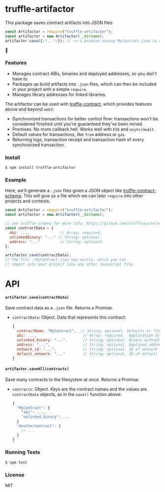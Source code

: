 # truffle-artifactor

This package saves contract artifacts into JSON files

```javascript
const Artifactor = require("truffle-artifactor");
const artifactor = new Artifactor(__dirname);
artifactor.save({/*...*/}); // => a promise saving MyContract.json to a given destination
```

👏

### Features

* Manages contract ABIs, binaries and deployed addresses, so you don't have to.
* Packages up build artifacts into `.json` files, which can then be included in your project with a simple `require`.
* Manages library addresses for linked libraries.

The artifactor can be used with [truffle-contract](https://github.com/trufflesuite/truffle/tree/develop/packages/truffle-contract), which provides features above and beyond `web3`:

* Synchronized transactions for better control flow: transactions won't be considered finished until you're guaranteed they've been mined.
* Promises. No more callback hell. Works well with `ES6` and `async/await`.
* Default values for transactions, like `from` address or `gas`.
* Returning logs, transaction receipt and transaction hash of every synchronized transaction.

### Install

```
$ npm install truffle-artifactor
```

### Example

Here, we'll generate a `.json` files given a JSON object like [truffle-contract-schema](https://github.com/trufflesuite/truffle/tree/develop/packages/truffle-contract-schema). This will give us a file which we can later `require` into other projects and contexts.

```javascript
const Artifactor = require("truffle-artifactor");
const artifactor = new Artifactor(__dirname);

// See truffle-schema for more info: https://github.com/trufflesuite/truffle/tree/develop/packages/truffle-contract-schema
const contractData = {
  abi: ...,              // Array; required.
  unlinkedBinary: "..." // String; optional.
  address: "..."         // String; optional.
};

artifactor.save(contractData);
// The file ./MyContract.json now exists, which you can
// import into your project like any other Javascript file.
```

# API

#### `artifactor.save(contractData)`

Save contract data as a `.json` file. Returns a Promise.

* `contractData`: Object. Data that represents this contract:

    ```javascript
    {
      contractName: "MyContract",  // String; optional. Defaults to "Contract"
      abi: ...,                     // Array; required.  Application binary interface.
      unlinked_binary: "...",       // String; optional. Binary without resolve library links.
      address: "...",               // String; optional. Deployed address of contract.
      network_id: "...",            // String; optional. ID of network being saved within abstraction.
      default_network: "..."        // String; optional. ID of default network this abstraction should use.
    }
    ```

#### `artifactor.saveAll(contracts)`

Save many contracts to the filesystem at once. Returns a Promise.

* `contracts`: Object. Keys are the contract names and the values are `contractData` objects, as in the `save()` function above:

    ```javascript
    {
      "MyContract": {
        "abi": ...,
        "unlinked_binary": ...
      }
      "AnotherContract": {
        // ...
      }
    }
    ```

### Running Tests

```
$ npm test
```

### License

MIT
